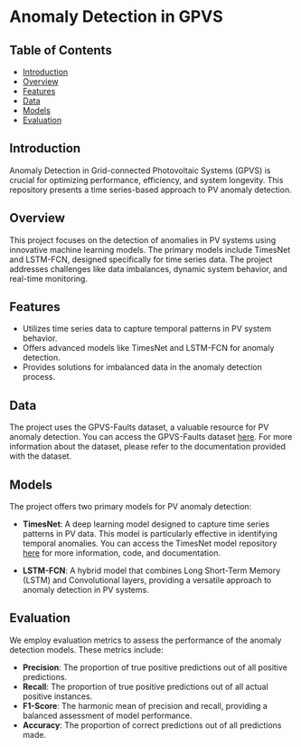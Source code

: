 # Anomaly Detection in GPVS

## Table of Contents
- [Introduction](#introduction)
- [Overview](#overview)
- [Features](#features)
- [Data](#data)
- [Models](#models)
- [Evaluation](#evaluation)

## Introduction

Anomaly Detection in Grid-connected Photovoltaic Systems (GPVS) is crucial for optimizing performance, efficiency, and system longevity. This repository presents a time series-based approach to PV anomaly detection.

## Overview

This project focuses on the detection of anomalies in PV systems using innovative machine learning models. The primary models include TimesNet and LSTM-FCN, designed specifically for time series data. The project addresses challenges like data imbalances, dynamic system behavior, and real-time monitoring.

## Features

- Utilizes time series data to capture temporal patterns in PV system behavior.
- Offers advanced models like TimesNet and LSTM-FCN for anomaly detection.
- Provides solutions for imbalanced data in the anomaly detection process.

## Data

The project uses the GPVS-Faults dataset, a valuable resource for PV anomaly detection.
You can access the GPVS-Faults dataset [here]([https://your-dataset-link.com](https://data.mendeley.com/datasets/n76t439f65/1)). For more information about the dataset, please refer to the documentation provided with the dataset.

## Models

The project offers two primary models for PV anomaly detection:

- **TimesNet**: A deep learning model designed to capture time series patterns in PV data. This model is particularly effective in identifying temporal anomalies. You can access the TimesNet model repository [here](https://github.com/vincenzodr/Time-Series-Library) for more information, code, and documentation.

- **LSTM-FCN**: A hybrid model that combines Long Short-Term Memory (LSTM) and Convolutional layers, providing a versatile approach to anomaly detection in PV systems.

## Evaluation

We employ evaluation metrics to assess the performance of the anomaly detection models. These metrics include:

- **Precision**: The proportion of true positive predictions out of all positive predictions.
- **Recall**: The proportion of true positive predictions out of all actual positive instances.
- **F1-Score**: The harmonic mean of precision and recall, providing a balanced assessment of model performance.
- **Accuracy**: The proportion of correct predictions out of all predictions made.
